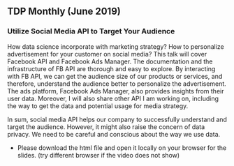 ## TDP Monthly (June 2019)


### Utilize Social Media API to Target Your Audience

How data science incorporate with marketing strategy? How to personalize advertisement for your customer on social media? This talk will cover Facebook API and Facebook Ads Manager. The documentation and the infrastructure of FB API are thorough and easy to explore. By interacting with FB API, we can get the audience size of our products or services, and therefore, understand the audience better to personalize the advertisement. The ads platform, Facebook Ads Manager, also provides insights from their user data. Moreover, I will also share other API I am working on, including the way to get the data and potential usage for media strategy. 

In sum, social media API helps our company to successfully understand and target the audience. However, it might also raise the concern of data privacy. We need to be careful and conscious about the way we use data.


- Please download the html file and open it locally on your browser for the slides. (try different browser if the video does not show)
